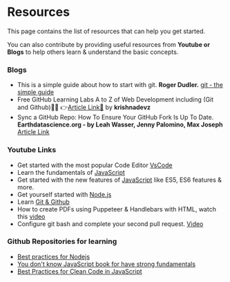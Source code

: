 # Resources

This page contains the list of resources that can help you get started.

You can also contribute by providing useful resources from **Youtube or Blogs** to help others learn & understand the basic concepts.

### Blogs

- This is a simple guide about how to start with git. **Roger Dudler.** [git - the simple guide](https://rogerdudler.github.io/git-guide/index.html)
- Free GitHub Learning Labs A to Z of Web Development including (Git and Github)🐱‍🏍 👉[Article Link🌊](https://dev.to/krishnakakade/free-github-learning-labs-a-to-z-of-web-development-3501) by **krishnadevz** 
- Sync a GitHub Repo: How To Ensure Your GitHub Fork Is Up To Date. **Earthdatascience.org - by Leah Wasser, Jenny Palomino, Max Joseph** [Article Link](https://www.earthdatascience.org/courses/intro-to-earth-data-science/git-github/github-collaboration/update-github-repositories-with-changes-by-others/#:~:text=You%20can%20update%20your%20fork,be%20updated%20in%20your%20fork)


### Youtube Links

- Get started with the most popular Code Editor [VsCode](https://www.youtube.com/watch?v=WPqXP_kLzpo&t=382s)
- Learn the fundamentals of [JavaScript](https://www.youtube.com/watch?v=W6NZfCO5SIk&t=1s)
- Get started with the new features of [JavaScript](https://www.youtube.com/watch?v=hdI2bqOjy3c) like ES5, ES6 features & more.
- Get yourself started with [Node.js](https://www.youtube.com/watch?v=fBNz5xF-Kx4)
- Learn [Git & Github](https://www.youtube.com/watch?v=RGOj5yH7evk&t=339s)
- How to create PDFs using Puppeteer & Handlebars with HTML, watch this [video](https://youtu.be/llkkwRABN-s)
- Configure git bash and complete your second pull request. [Video](https://m.youtube.com/watch?v=cBigFcoAXZg)


### Github Repositories for learning

- [Best practices for Nodejs](https://github.com/goldbergyoni/nodebestpractices)
- [You don't know JavaScript book for have strong fundamentals](https://github.com/getify/You-Dont-Know-JS)
- [Best Practices for Clean Code in JavaScript](https://github.com/ryanmcdermott/clean-code-javascript)

